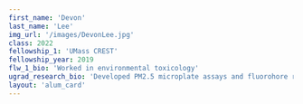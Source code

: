```yaml
---
first_name: 'Devon'
last_name: 'Lee'
img_url: '/images/DevonLee.jpg'
class: 2022
fellowship_1: 'UMass CREST'
fellowship_year: 2019
flw_1_bio: 'Worked in environmental toxicology'
ugrad_research_bio: 'Developed PM2.5 microplate assays and fluorohore reporting systems in alveolar macrophages.'
layout: 'alum_card'
---
```

